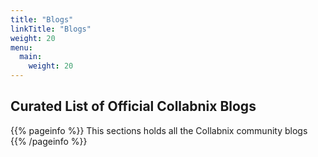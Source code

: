```yaml
---
title: "Blogs"
linkTitle: "Blogs"
weight: 20
menu:
  main:
    weight: 20
---
```


## Curated List of Official Collabnix Blogs

{{% pageinfo %}}
This sections holds all the Collabnix community blogs
{{% /pageinfo %}}



